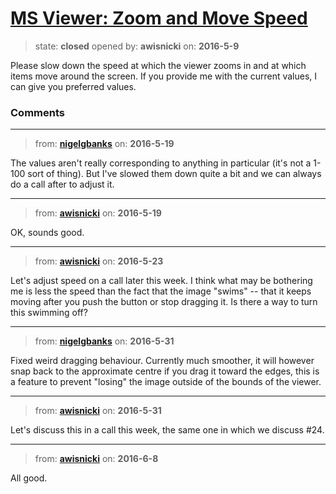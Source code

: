 # [MS Viewer: Zoom and Move Speed](https://github.com/livingstoneonline/livingstoneonline/issues/28)

> state: **closed** opened by: **awisnicki** on: **2016-5-9**

Please slow down the speed at which the viewer zooms in and at which items move around the screen. If you provide me with the current values, I can give you preferred values.


### Comments

---
> from: [**nigelgbanks**](https://github.com/livingstoneonline/livingstoneonline/issues/28#issuecomment-220420109) on: **2016-5-19**

The values aren&#x27;t really corresponding to anything in particular (it&#x27;s not a 1-100 sort of thing). But I&#x27;ve slowed them down quite a bit and we can always do a call after to adjust it.

---
> from: [**awisnicki**](https://github.com/livingstoneonline/livingstoneonline/issues/28#issuecomment-220470859) on: **2016-5-19**

OK, sounds good.

---
> from: [**awisnicki**](https://github.com/livingstoneonline/livingstoneonline/issues/28#issuecomment-221066524) on: **2016-5-23**

Let&#x27;s adjust speed on a call later this week. I think what may be bothering me is less the speed than the fact that the image &quot;swims&quot; -- that it keeps moving after you push the button or stop dragging it. Is there a way to turn this swimming off?

---
> from: [**nigelgbanks**](https://github.com/livingstoneonline/livingstoneonline/issues/28#issuecomment-222757673) on: **2016-5-31**

Fixed weird dragging behaviour. Currently much smoother, it will however snap back to the approximate centre if you drag it toward the edges, this is a feature to prevent &quot;losing&quot; the image outside of the bounds of the viewer.

---
> from: [**awisnicki**](https://github.com/livingstoneonline/livingstoneonline/issues/28#issuecomment-222794753) on: **2016-5-31**

Let&#x27;s discuss this in a call this week, the same one in which we discuss #24.

---
> from: [**awisnicki**](https://github.com/livingstoneonline/livingstoneonline/issues/28#issuecomment-224701819) on: **2016-6-8**

All good. 

